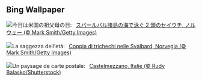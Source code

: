 ## Bing Wallpaper
![](https://www.bing.com/th?id=OHR.WalrusSvalbard_JA-JP8892338730_UHD.jpg&w=1000)今日は米国の祖父母の日:&nbsp;&ensp;[スバールバル諸島の海で泳ぐ 2 頭のセイウチ, ノルウェー (© Mark Smith/Getty Images)](https://www.bing.com/th?id=OHR.WalrusSvalbard_JA-JP8892338730_UHD.jpg)
<br><br/>
![](https://www.bing.com/th?id=OHR.WalrusSvalbard_IT-IT3284663825_UHD.jpg&w=1000)La saggezza dell'età:&nbsp;&ensp;[Coppia di trichechi nelle Svalbard, Norvegia (© Mark Smith/Getty Images)](https://www.bing.com/th?id=OHR.WalrusSvalbard_IT-IT3284663825_UHD.jpg)
<br><br/>
![](https://www.bing.com/th?id=OHR.CastelmazzanoSunrise_FR-FR5171690976_UHD.jpg&w=1000)Un paysage de carte postale:&nbsp;&ensp;[Castelmezzano, Italie (© Rudy Balasko/Shutterstock)](https://www.bing.com/th?id=OHR.CastelmazzanoSunrise_FR-FR5171690976_UHD.jpg)
<br><br/>
